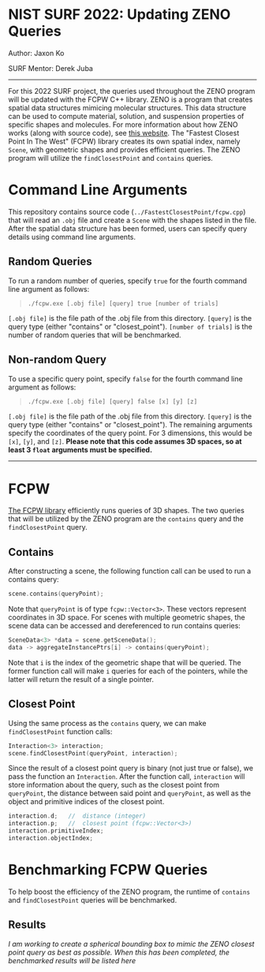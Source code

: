 # NIST SURF 2022: Updating ZENO Queries

Author: Jaxon Ko

SURF Mentor: Derek Juba

---

For this 2022 SURF project, the queries used throughout the ZENO program will be updated
with the FCPW C++ library. ZENO is a program that creates spatial data structures mimicing
molecular structures. This data structure can be used to compute material, solution, and 
suspension properties of specific shapes and molecules. For more information about how ZENO
works (along with source code), see [this website](https://zeno.nist.gov/). The "Fastest Closest Point In The West"
(FCPW) library creates its own spatial index, namely `Scene`, with geometric shapes and provides
efficient queries. The ZENO program will utilize the `findClosestPoint` and `contains` queries.

# Command Line Arguments

This repository contains source code (`../FastestClosestPoint/fcpw.cpp`) that will read an 
`.obj` file and create a `Scene` with the shapes listed in the file. After the spatial data 
structure has been formed, users can specify query details using command line arguments.

## Random Queries

To run a random number of queries, specify `true` for the fourth command line argument as follows:

> `./fcpw.exe [.obj file] [query] true [number of trials]`

`[.obj file]` is the file path of the .obj file from this directory.
`[query]` is the query type (either "contains" or "closest_point").
`[number of trials]` is the number of random queries that will be benchmarked.

## Non-random Query

To use a specific query point, specify `false` for the fourth command line argument as follows:

> `./fcpw.exe [.obj file] [query] false [x] [y] [z]`

`[.obj file]` is the file path of the .obj file from this directory.
`[query]` is the query type (either "contains" or "closest_point").
The remaining arguments specify the coordinates of the query point. For 3 dimensions, this would be
`[x]`, `[y]`, and `[z]`. **Please note that this code assumes 3D spaces, so at least 3 `float` arguments must be specified.**

---

# FCPW

[The FCPW library](https://github.com/rohan-sawhney/fcpw) efficiently runs queries of 3D shapes.
The two queries that will be utilized by the ZENO program are the `contains` query and the 
`findClosestPoint` query.

##  Contains

After constructing a scene, the following function call can be used to run a contains query:

```C++
scene.contains(queryPoint);
```

Note that `queryPoint` is of type `fcpw::Vector<3>`. These vectors represent coordinates in 3D space. For
scenes with multiple geometric shapes, the scene data can be accessed and dereferenced to run contains queries:

```C++
SceneData<3> *data = scene.getSceneData();
data -> aggregateInstancePtrs[i] -> contains(queryPoint);
```

Note that `i` is the index of the geometric shape that will be queried. The former function call will make `i` queries
for each of the pointers, while the latter will return the result of a single pointer.

##  Closest Point

Using the same process as the `contains` query, we can make `findClosestPoint` function calls:

```C++
Interaction<3> interaction;
scene.findClosestPoint(queryPoint, interaction);
```

Since the result of a closest point query is binary (not just true or false), we pass the function an 
`Interaction`. After the function call, `interaction` will store information about the query, such as
the closest point from `queryPoint`, the distance between said point and `queryPoint`, as well as the
object and primitive indices of the closest point. 

```C++
interaction.d;   //  distance (integer)
interaction.p;   //  closest point (fcpw::Vector<3>)
interaction.primitiveIndex;
interaction.objectIndex;
```

# Benchmarking FCPW Queries

To help boost the efficiency of the ZENO program, the runtime of `contains` and `findClosestPoint` queries
will be benchmarked. 

## Results

*I am working to create a spherical bounding box to mimic the ZENO closest point query as best as possible.
When this has been completed, the benchmarked results will be listed here*
